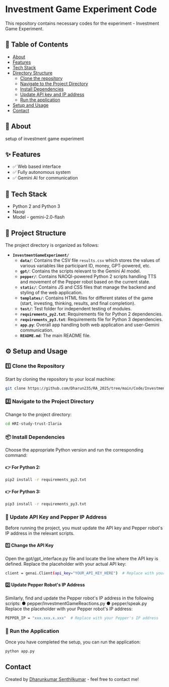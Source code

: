 # Investment Game Experiment Code 
This repository contains necessary codes for the experiment - Investment Game Experiment. 

## 📖 Table of Contents
- [About](#-about)
- [Features](#-features)
- [Tech Stack](#-tech-stack)
- [Directory Structure](#-project-structure)
    - [Clone the repository](#1️⃣-clone-the-repository)
    - [Navigate to the Project Directory](#2️⃣-navigate-to-the-project-directory)
    - [Install Dependencies](#-install-dependencies)
    - [Update API key and IP address](#-update-api-key-and-pepper-ip-address)
    - [Run the application](#-run-the-application)
- [Setup and Usage](#️-setup)
- [Contact](#contact)

## 📘 About

setup of investment game experiment

## ✨ Features

- ✅ Web based interface 
- ✅ Fully autonomous system
- ✅ Gemini AI for communication

## 🧰 Tech Stack

- Python 2 and Python 3
- Naoqi
- Model - gemini-2.0-flash

## 📁 Project Structure

The project directory is organized as follows:

- **`InvestmentGameExperiment/`**
  - **`data/`**: Contains the CSV file `results.csv` which stores the values of various variables like participant ID, money, GPT-powered, etc.
  - **`gpt/`**: Contains the scripts relevant to the Gemini AI model.
  - **`pepper/`**: Contains NAOQI-powered Python 2 scripts handling TTS and movement of the Pepper robot based on the current state.
  - **`static/`**: Contains JS and CSS files that manage the backend and styling of the web application.
  - **`templates/`**: Contains HTML files for different states of the game (start, investing, thinking, results, and final completion).
  - **`test/`**: Test folder for independent testing of modules.
  - **`requirements_py2.txt`**: Requirements file for Python 2 dependencies.
  - **`requirements_py3.txt`**: Requirements file for Python 3 dependencies.
  - **`app.py`**: Overall app handling both web application and user-Gemini communication.
  - **`README.md`**: The main README file.


## ⚙️ Setup and Usage

### 1️⃣ Clone the Repository
Start by cloning the repository to your local machine:

```bash
git clone https://github.com/Dharun235/RA_2025/tree/main/Code/InvestmentGameExperiment
```

### 2️⃣ Navigate to the Project Directory
Change to the project directory:

```bash
cd HRI-study-trust-Ilaria
```

### 📦 Install Dependencies
Choose the appropriate Python version and run the corresponding command:

#### 👉 For Python 2:

```bash
pip2 install -r requirements_py2.txt
```

#### 👉 For Python 3:

```bash
pip3 install -r requirements_py3.txt
```

### 🔑 Update API Key and Pepper IP Address
Before running the project, you must update the API key and Pepper robot's IP address in the relevant scripts.

#### 1️⃣ Change the API Key
Open the gpt/gpt_interface.py file and locate the line where the API key is defined. Replace the placeholder with your actual API key:

```bash
client = genai.Client(api_key="YOUR_API_KEY_HERE")  # Replace with your actual API key
```

#### 2️⃣ Update Pepper Robot's IP Address
Similarly, find and update the Pepper robot's IP address in the following scripts:
● pepper/InvestmentGameReactions.py
● pepper/speak.py
Replace the placeholder with your Pepper robot's IP address:

```bash
PEPPER_IP = "xxx.xxx.x.xxx"  # Replace with your Pepper's IP address
```

### 🚀 Run the Application
Once you have completed the setup, you can run the application:

```bash
python app.py
```

## Contact
Created by [Dharunkumar Senthilkumar](https://www.linkedin.com/in/dharun-kumar20/) - feel free to contact me!
